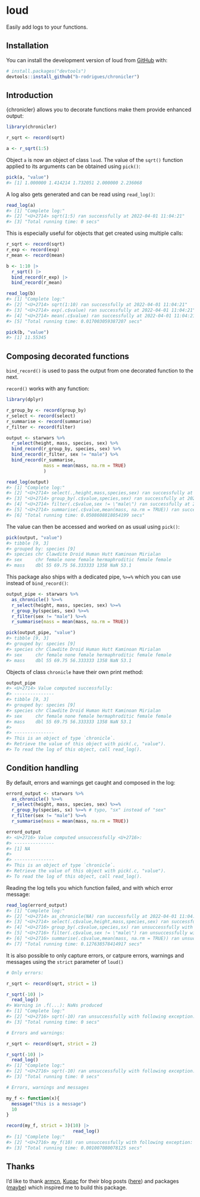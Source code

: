 
<!-- README.md is generated from README.Rmd. Please edit that file -->

# loud

<!-- badges: start -->
<!-- badges: end -->

Easily add logs to your functions.

## Installation

You can install the development version of loud from
[GitHub](https://github.com/) with:

``` r
# install.packages("devtools")
devtools::install_github("b-rodrigues/chronicler")
```

## Introduction

{chronicler} allows you to decorate functions make them provide enhanced
output:

``` r
library(chronicler)

r_sqrt <- record(sqrt)

a <- r_sqrt(1:5)
```

Object `a` is now an object of class `loud`. The value of the `sqrt()`
function applied to its arguments can be obtained using `pick()`:

``` r
pick(a, "value")
#> [1] 1.000000 1.414214 1.732051 2.000000 2.236068
```

A log also gets generated and can be read using `read_log()`:

``` r
read_log(a)
#> [1] "Complete log:"                                             
#> [2] "<U+2714> sqrt(1:5) ran successfully at 2022-04-01 11:04:21"
#> [3] "Total running time: 0 secs"
```

This is especially useful for objects that get created using multiple
calls:

``` r
r_sqrt <- record(sqrt)
r_exp <- record(exp)
r_mean <- record(mean)

b <- 1:10 |>
  r_sqrt() |>
  bind_record(r_exp) |>
  bind_record(r_mean)
```

``` r
read_log(b)
#> [1] "Complete log:"                                                  
#> [2] "<U+2714> sqrt(1:10) ran successfully at 2022-04-01 11:04:21"    
#> [3] "<U+2714> exp(.c$value) ran successfully at 2022-04-01 11:04:21" 
#> [4] "<U+2714> mean(.c$value) ran successfully at 2022-04-01 11:04:21"
#> [5] "Total running time: 0.017003059387207 secs"

pick(b, "value")
#> [1] 11.55345
```

## Composing decorated functions

`bind_record()` is used to pass the output from one decorated function
to the next.

`record()` works with any function:

``` r
library(dplyr)

r_group_by <- record(group_by)
r_select <- record(select)
r_summarise <- record(summarise)
r_filter <- record(filter)

output <- starwars %>%
  r_select(height, mass, species, sex) %>%
  bind_record(r_group_by, species, sex) %>%
  bind_record(r_filter, sex != "male") %>%
  bind_record(r_summarise,
              mass = mean(mass, na.rm = TRUE)
              )
```

``` r
read_log(output)
#> [1] "Complete log:"                                                                                
#> [2] "<U+2714> select(.,height,mass,species,sex) ran successfully at 2022-04-01 11:04:21"           
#> [3] "<U+2714> group_by(.c$value,species,sex) ran successfully at 2022-04-01 11:04:21"              
#> [4] "<U+2714> filter(.c$value,sex != \"male\") ran successfully at 2022-04-01 11:04:21"            
#> [5] "<U+2714> summarise(.c$value,mean(mass, na.rm = TRUE)) ran successfully at 2022-04-01 11:04:21"
#> [6] "Total running time: 0.0508608818054199 secs"
```

The value can then be accessed and worked on as usual using `pick()`:

``` r
pick(output, "value")
#> tibble [9, 3] 
#> grouped by: species [9] 
#> species chr Clawdite Droid Human Hutt Kaminoan Mirialan
#> sex     chr female none female hermaphroditic female female
#> mass    dbl 55 69.75 56.333333 1358 NaN 53.1
```

This package also ships with a dedicated pipe, `%>=%` which you can use
instead of `bind_record()`:

``` r
output_pipe <- starwars %>%
  as_chronicle() %>=%
  r_select(height, mass, species, sex) %>=%
  r_group_by(species, sex) %>=%
  r_filter(sex != "male") %>=%
  r_summarise(mass = mean(mass, na.rm = TRUE))
```

``` r
pick(output_pipe, "value")
#> tibble [9, 3] 
#> grouped by: species [9] 
#> species chr Clawdite Droid Human Hutt Kaminoan Mirialan
#> sex     chr female none female hermaphroditic female female
#> mass    dbl 55 69.75 56.333333 1358 NaN 53.1
```

Objects of class `chronicle` have their own print method:

``` r
output_pipe
#> <U+2714> Value computed successfully:
#> ---------------
#> tibble [9, 3] 
#> grouped by: species [9] 
#> species chr Clawdite Droid Human Hutt Kaminoan Mirialan
#> sex     chr female none female hermaphroditic female female
#> mass    dbl 55 69.75 56.333333 1358 NaN 53.1 
#> 
#> ---------------
#> This is an object of type `chronicle`.
#> Retrieve the value of this object with pick(.c, "value").
#> To read the log of this object, call read_log().
```

## Condition handling

By default, errors and warnings get caught and composed in the log:

``` r
errord_output <- starwars %>%
  as_chronicle() %>=%
  r_select(height, mass, species, sex) %>=% 
  r_group_by(species, sx) %>=% # typo, "sx" instead of "sex"
  r_filter(sex != "male") %>=%
  r_summarise(mass = mean(mass, na.rm = TRUE))
```

``` r
errord_output
#> <U+2716> Value computed unsuccessfully <U+2716>:
#> ---------------
#> [1] NA
#> 
#> ---------------
#> This is an object of type `chronicle`.
#> Retrieve the value of this object with pick(.c, "value").
#> To read the log of this object, call read_log().
```

Reading the log tells you which function failed, and with which error
message:

``` r
read_log(errord_output)
#> [1] "Complete log:"                                                                                                                                                                                           
#> [2] "<U+2714> as_chronicle(NA) ran successfully at 2022-04-01 11:04:21"                                                                                                                                       
#> [3] "<U+2714> select(.c$value,height,mass,species,sex) ran successfully at 2022-04-01 11:04:21"                                                                                                               
#> [4] "<U+2716> group_by(.c$value,species,sx) ran unsuccessfully with following exception: Must group by variables found in `.data`.\nx Column `sx` is not found. at 2022-04-01 11:04:21"                       
#> [5] "<U+2716> filter(.c$value,sex != \"male\") ran unsuccessfully with following exception: no applicable method for 'filter' applied to an object of class \"logical\" at 2022-04-01 11:04:21"               
#> [6] "<U+2716> summarise(.c$value,mean(mass, na.rm = TRUE)) ran unsuccessfully with following exception: no applicable method for 'summarise' applied to an object of class \"logical\" at 2022-04-01 11:04:21"
#> [7] "Total running time: 0.127638578414917 secs"
```

It is also possible to only capture errors, or catpure errors, warnings
and messages using the `strict` parameter of `loud()`

``` r
# Only errors:

r_sqrt <- record(sqrt, strict = 1)

r_sqrt(-10) |>
  read_log()
#> Warning in .f(...): NaNs produced
#> [1] "Complete log:"                                                                            
#> [2] "<U+2716> sqrt(-10) ran unsuccessfully with following exception: NA at 2022-04-01 11:04:21"
#> [3] "Total running time: 0 secs"

# Errors and warnings:

r_sqrt <- record(sqrt, strict = 2)

r_sqrt(-10) |>
  read_log()
#> [1] "Complete log:"                                                                                       
#> [2] "<U+2716> sqrt(-10) ran unsuccessfully with following exception: NaNs produced at 2022-04-01 11:04:21"
#> [3] "Total running time: 0 secs"

# Errors, warnings and messages

my_f <- function(x){
  message("this is a message")
  10
}

record(my_f, strict = 3)(10) |>
                         read_log()
#> [1] "Complete log:"                                                                                            
#> [2] "<U+2716> my_f(10) ran unsuccessfully with following exception: this is a message\n at 2022-04-01 11:04:21"
#> [3] "Total running time: 0.001007080078125 secs"
```

## Thanks

I’d like to thank [armcn](https://github.com/armcn),
[Kupac](https://github.com/Kupac) for their blog posts
([here](https://kupac.gitlab.io/biofunctor/2019/05/25/maybe-monad-in-r/))
and packages ([maybe](https://armcn.github.io/maybe/)) which inspired me
to build this package.
